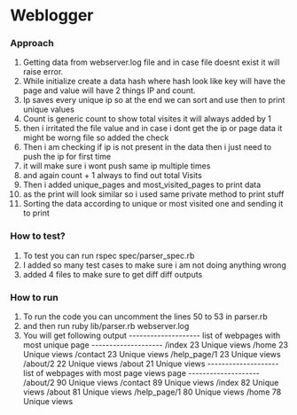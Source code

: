 # Weblogger
### Approach
1. Getting data from webserver.log file and in case file doesnt exist it will raise error.
2. While initialize create a data hash where hash look like key will have the page and value will have 2 things IP and count.
3. Ip saves every unique ip so at the end we can sort and use then to print unique values
4. Count is generic count to show total visites it will always added by 1
5. then i irritated the file value and in case i dont get the ip or page data it might be worng file so added the check
6. Then i am checking if ip is not present in the data then i just need to push the ip for first time
7. it will make sure i wont push same ip multiple times
8. and again count + 1 always to find out total Visits 
9. Then i added unique_pages and most_visited_pages to print data 
10. as the print will look similar so i used same private method to print stuff
11. Sorting the data according to unique or most visited one and sending it to print

### How to test?
1. To test you can run rspec spec/parser_spec.rb
2. I added so many test cases to make sure i am not doing anything wrong
3. added 4 files to make sure to get diff diff outputs

### How to run
1. To run the code you can uncomment the lines 50 to 53 in parser.rb
2. and then run ruby lib/parser.rb webserver.log
3. You will get following output
-------------------- list of webpages with most unique page --------------------
/index 23 Unique views
/home 23 Unique views
/contact 23 Unique views
/help_page/1 23 Unique views
/about/2 22 Unique views
/about 21 Unique views
-------------------- list of webpages with most page views page --------------------
/about/2 90 Unique views
/contact 89 Unique views
/index 82 Unique views
/about 81 Unique views
/help_page/1 80 Unique views
/home 78 Unique views 
